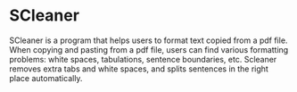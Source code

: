 # SCleaner
SCleaner is a program that helps users to format text copied from a pdf file. When copying and pasting from a pdf file, users can find various formatting problems: white spaces, tabulations, sentence boundaries, etc. Scleaner removes extra tabs and white spaces, and splits sentences in the right place automatically.
